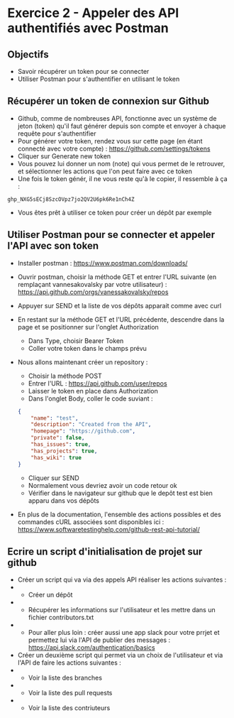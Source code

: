 # Exercice 2 - Appeler des API authentifiés avec Postman

## Objectifs 
* Savoir récupérer un token pour se connecter
* Utiliser Postman pour s'authentifier en utilisant le token

## Récupérer un token de connexion sur Github
* Github, comme de nombreuses API, fonctionne avec un système de jeton (token) qu'il faut générer depuis son compte et envoyer à chaque requête pour s'authentifier
* Pour générer votre token, rendez vous sur cette page (en étant connecté avec votre compte) : https://github.com/settings/tokens
* Cliquer sur Generate new token
* Vous pouvez lui donner un nom (note) qui vous permet de le retrouver, et sélectionner les actions que l'on peut faire avec ce token
* Une fois le token génér, il ne vous reste qu'à le copier, il ressemble à ça : 
```
ghp_NXG5sECj8SzcOVpz7jo2QV2U6pk6Re1nCh4Z
```
* Vous êtes prêt à utiliser ce token pour créer un dépôt par exemple

## Utiliser Postman pour se connecter et appeler l'API avec son token

* Installer postman : https://www.postman.com/downloads/ 
* Ouvrir postman, choisir la méthode GET et entrer l'URL suivante (en remplaçant vannesakovalsky par votre utilisateur) :  https://api.github.com/orgs/vanessakovalsky/repos  
* Appuyer sur SEND et la liste de vos dépôts apparait comme avec curl
* En restant sur la méthode GET et l'URL précédente, descendre dans la page et se positionner sur l'onglet Authorization
    * Dans Type, choisir Bearer Token
    * Coller votre token dans le champs prévu
* Nous allons maintenant créer un repository :
    * Choisir la méthode POST
    * Entrer l'URL : https://api.github.com/user/repos  
    * Laisser le token en place dans Authorization
    * Dans l'onglet Body, coller le code suviant : 
    ``` json
    {
        "name": "test",
        "description": "Created from the API",
        "homepage": "https://github.com",
        "private": false,
        "has_issues": true,
        "has_projects": true,
        "has_wiki": true
    }
    ```
    * Cliquer sur SEND
    * Normalement vous devriez avoir un code retour ok
    * Vérifier dans le navigateur sur github que le depôt test est bien apparu dans vos dépôts

* En plus de la documentation, l'ensemble des actions possibles et des commandes cURL associées sont disponibles ici : https://www.softwaretestinghelp.com/github-rest-api-tutorial/ 

## Ecrire un script d'initialisation de projet sur github
* Créer un script qui va via des appels API réaliser les actions suivantes :
*  * Créer un dépôt
*  * Récupérer les informations sur l'utilisateur et les mettre dans un fichier contributors.txt
*  * Pour aller plus loin : créer aussi une app slack pour votre prrjet et permettez lui via l'API de publier des messages : https://api.slack.com/authentication/basics 
* Créer un deuxième script qui permet via un choix de l'utilisateur et via l'API de faire les actions suivantes :
*  * Voir la liste des branches
*  * Voir la liste des pull requests
*  * Voir la liste des contriuteurs
